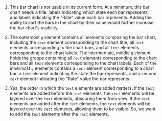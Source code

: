 1. This bar chart is not usable in its current form. At a minimum, this bar chart needs a title, labels indicating which state each bar represents, and labels indicating the "Rate" value each bar represents. Adding the ability to sort the bars in the chart by their value would further increase the bar chart's usability.

2. The outermost `g` element contains all elements composing the bar chart, including the `text` element corresponding to the chart title, all `rect` elements corresponding to the chart bars, and all `text` elements corresponding to the chart labels. The intermediate, middle `g` element holds the groups containing all `rect` elements corresponding to the chart bars and all `text` elements corresponding to the chart labels. Each of the innermost `g` elements contains a `rect` element corresponding to a chart bar, a `text` element indicating the state the bar represents, and a second `text` element indicating the "Rate" value the bar represents.

3. Yes, the order in which the `text` elements are added matters. If the `text` elements are added before the `rect` elements, the `rect` elements will be layered over the `text` elements, obscuring them from view. If the `text` elements are added after the `rect` elements, the `text` elements will be layered over the `rect` elements, allowing them to be visible. So, we want to add the `text` elements after the `rect` elements.